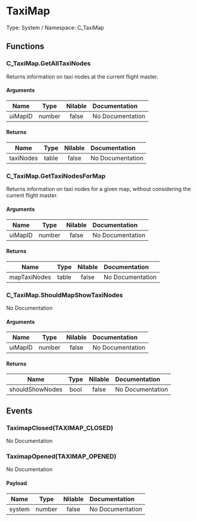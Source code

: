# TaxiMap

Type: System / Namespace: C_TaxiMap

## Functions

### C_TaxiMap.GetAllTaxiNodes

Returns information on taxi nodes at the current flight master.
#### Arguments
|Name|Type|Nilable|Documentation|
|:---:|:---:|:---:|:---|
|uiMapID|number|false|No Documentation|
#### Returns
|Name|Type|Nilable|Documentation|
|:---:|:---:|:---:|:---|
|taxiNodes|table|false|No Documentation|
### C_TaxiMap.GetTaxiNodesForMap

Returns information on taxi nodes for a given map, without considering the current flight master.
#### Arguments
|Name|Type|Nilable|Documentation|
|:---:|:---:|:---:|:---|
|uiMapID|number|false|No Documentation|
#### Returns
|Name|Type|Nilable|Documentation|
|:---:|:---:|:---:|:---|
|mapTaxiNodes|table|false|No Documentation|
### C_TaxiMap.ShouldMapShowTaxiNodes

No Documentation
#### Arguments
|Name|Type|Nilable|Documentation|
|:---:|:---:|:---:|:---|
|uiMapID|number|false|No Documentation|
#### Returns
|Name|Type|Nilable|Documentation|
|:---:|:---:|:---:|:---|
|shouldShowNodes|bool|false|No Documentation|
## Events

### TaximapClosed(TAXIMAP_CLOSED)

No Documentation
### TaximapOpened(TAXIMAP_OPENED)

No Documentation
#### Payload
|Name|Type|Nilable|Documentation|
|:---:|:---:|:---:|:---|
|system|number|false|No Documentation|